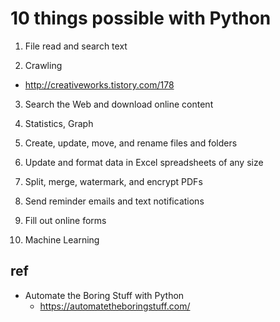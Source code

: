 # 10 things possible with Python

1. File read and search text

2. Crawling
  * http://creativeworks.tistory.com/178

3. Search the Web and download online content

4. Statistics, Graph

5. Create, update, move, and rename files and folders

6. Update and format data in Excel spreadsheets of any size

7. Split, merge, watermark, and encrypt PDFs

8. Send reminder emails and text notifications

9. Fill out online forms

10. Machine Learning

## ref
* Automate the Boring Stuff with Python
  * https://automatetheboringstuff.com/


